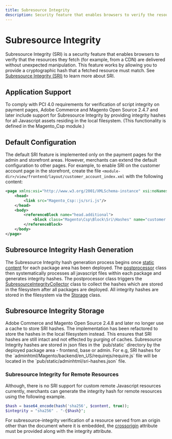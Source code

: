 ```yaml
---
title: Subresource Integrity
description: Security feature that enables browsers to verify the resources that they fetch.
---
```


# Subresource Integrity

Subresource Integrity (SRI) is a security feature that enables browsers to verify that the resources they fetch (for example, from a CDN) are delivered without unexpected manipulation. This feature works by allowing you to provide a cryptographic hash that a fetched resource must match.
See [Subresource Integrity (SRI)](https://developer.mozilla.org/en-US/docs/Web/Security/Subresource_Integrity) to learn more about SRI.

## Application Support

To comply with PCI 4.0 requirements for verification of script integrity on payment pages, Adobe Commerce and Magento Open Source 2.4.7 and later include support for Subresource Integrity by providing integrity hashes for all Javascript assets residing in the local filesystem. (This
functionality is defined in the Magento_Csp module.)

## Default Configuration

The default SRI feature is implemented only on the payment pages for the admin and storefront areas. However, merchants can extend the default configuration to other pages. For example, to enable SRI on the customer account page in the storefront, create the file `<module-dir>/view/frontend/layout/customer_account_index.xml` with the following content:

```xml
<page xmlns:xsi="http://www.w3.org/2001/XMLSchema-instance" xsi:noNamespaceSchemaLocation="urn:magento:framework:View/Layout/etc/page_configuration.xsd">
    <head>
        <link src="Magento_Csp::js/sri.js"/>
    </head>
    <body>
        <referenceBlock name="head.additional">
            <block class="Magento\Csp\Block\Sri\Hashes" name="customer.account.index.sri.hashes" template="Magento_Csp::sri/hashes.phtml"/>
        </referenceBlock>
    </body>
</page>
```

## Subresource Integrity Hash Generation

The Subresource Integrity hash generation process begins once [static content](https://experienceleague.adobe.com/en/docs/commerce-operations/configuration-guide/cli/static-view/static-view-file-deployment) for each package area has been deployed.
The [postprocessor](https://github.com/magento/magento2/tree/2.4-develop/app/code/Magento/Csp/Model/Deploy/Package/Processor/PostProcessor) class then systematically processes all javascript files within each package and generates integrity hashes.
The postprocessor class triggers the [SubresourceIntegrityCollector](https://github.com/magento/magento2/blob/2.4-develop/app/code/Magento/Csp/Model/SubresourceIntegrityCollector.php) class to collect the hashes which are stored in the filesystem after all packages are deployed.
All integrity hashes are stored in the filesystem via the [Storage](https://github.com/magento/magento2/blob/2.4-develop/app/code/Magento/Csp/Model/SubresourceIntegrity/Storage/File.php) class.

## Subresource Integrity Storage

<InlineAlert slots="text" />
Adobe Commerce and Magento Open Source 2.4.8 and later no longer use a cache to store SRI hashes. The implementation has been refactored to store the hashes in the local filesystem instead. This ensures that SRI hashes are still intact and not effected by purging of caches.
Subresource Integrity hashes are stored in json files in the `pub/static` directory by the deployed package area - frontend, base or admin.
For e.g, SRI hashes for the `adminhtml/Magento/backend/en_US/requirejs/require.js` file will be located in the `pub/static/adminhtml/sri-hashes.json` file.

### Subresource Integrity for Remote Resources

Although, there is no SRI support for custom remote Javascript resources currently, merchants can generate the integrity hash for remote resources using the following example.

```php
$hash = base64_encode(hash('sha256', $content, true));
$integrity = "sha256" . "-{$hash}";
```

<InlineAlert slots="text" />

For subresource-integrity verification of a resource served from an origin other than the document where it is embedded, the [crossorigin](https://developer.mozilla.org/en-US/docs/Web/HTML/Attributes/crossorigin) attribute must be provided along with the integrity attribute.
